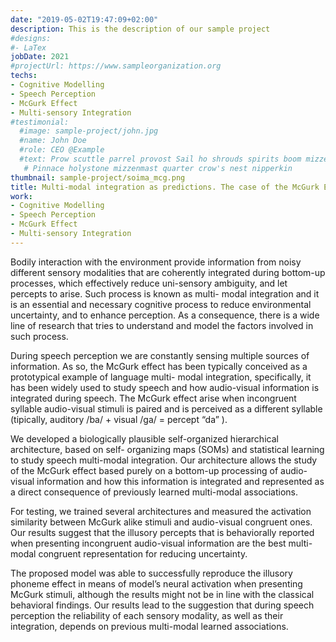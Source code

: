 ```yaml
---
date: "2019-05-02T19:47:09+02:00"
description: This is the description of our sample project
#designs:
#- LaTex
jobDate: 2021
#projectUrl: https://www.sampleorganization.org
techs:
- Cognitive Modelling
- Speech Perception
- McGurk Effect
- Multi-sensory Integration
#testimonial:
  #image: sample-project/john.jpg
  #name: John Doe
  #role: CEO @Example
  #text: Prow scuttle parrel provost Sail ho shrouds spirits boom mizzenmast yardarm.
   # Pinnace holystone mizzenmast quarter crow's nest nipperkin
thumbnail: sample-project/soima_mcg.png
title: Multi-modal integration as predictions. The case of the McGurk Effect
work:
- Cognitive Modelling
- Speech Perception
- McGurk Effect
- Multi-sensory Integration
---
```


Bodily interaction with the environment provide information from noisy different sensory
modalities that are coherently integrated during bottom-up processes, which effectively
reduce uni-sensory ambiguity, and let percepts to arise. Such process is known as multi-
modal integration and it is an essential and necessary cognitive process to reduce
environmental uncertainty, and to enhance perception. As a consequence, there is a wide line
of research that tries to understand and model the factors involved in such process.

During speech perception we are constantly sensing multiple sources of information. As so,
the McGurk effect has been typically conceived as a prototypical example of language multi-
modal integration, specifically, it has been widely used to study speech and how audio-visual
information is integrated during speech. The McGurk effect arise when incongruent syllable
audio-visual stimuli is paired and is perceived as a different syllable (tipically, auditory /ba/ +
visual /ga/ = percept “da” ).

We developed a biologically plausible self-organized hierarchical architecture, based on self-
organizing maps (SOMs) and statistical learning to study speech multi-modal integration. Our
architecture allows the study of the McGurk effect based purely on a bottom-up processing of
audio-visual information and how this information is integrated and represented as a direct
consequence of previously learned multi-modal associations.

For testing, we trained several architectures and measured the activation similarity between
McGurk alike stimuli and audio-visual congruent ones. Our results suggest that the illusory
percepts that is behaviorally reported when presenting incongruent audio-visual information
are the best multi-modal congruent representation for reducing uncertainty. 

The proposed model was able to successfully reproduce the illusory phoneme effect in means of model’s
neural activation when presenting McGurk stimuli, although the results might not be in line
with the classical behavioral findings. Our results lead to the suggestion that during speech
perception the reliability of each sensory modality, as well as their integration, depends on
previous multi-modal learned associations.
